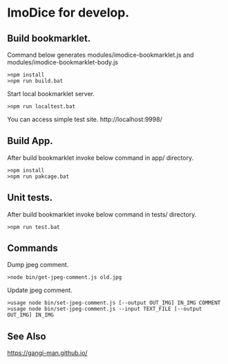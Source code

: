 ImoDice for develop.
====
## Build bookmarklet.
Command below generates modules/imodice-bookmarklet.js and modules/imodice-bookmarklet-body.js

```
>npm install
>npm run build.bat
```

Start local bookmarklet server.
```
>npm run localtest.bat
```

You can access simple test site.
http://localhost:9998/

## Build App.
After build bookmarklet invoke below command in app/ directory.

```
>npm install
>npm run pakcage.bat
```

## Unit tests.

After build bookmarklet invoke below command in tests/ directory.

```
>npm run test.bat
```

## Commands
Dump jpeg comment.
```
>node bin/get-jpeg-comment.js old.jpg
```

Update jpeg comment.
```
>usage node bin/set-jpeg-comment.js [--output OUT_IMG] IN_IMG COMMENT
>usage node bin/set-jpeg-comment.js --input TEXT_FILE [--output OUT_IMG] IN_IMG
```

## See Also
https://gangi-man.github.io/
